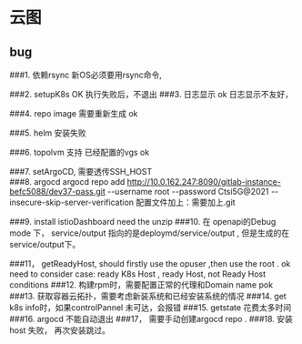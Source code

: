 # 云图

## bug 
###1. 依赖rsync
   新OS必须要用rsync命令,

###2. setupK8s  OK 
   执行失败后，不退出
###3. 日志显示   ok 
   日志显示不友好，

###4. repo image 需要重新生成    ok 

###5. helm 安装失败

###6. topolvm 支持 已经配置的vgs     ok

###7. setArgoCD,  需要透传SSH_HOST   
###8. argocd 
argocd repo add http://10.0.162.247:8090/gitlab-instance-befc5088/dev37-pass.git --username root --password Ctsi5G@2021 --insecure-skip-server-verification
配置文件加上：需要加上.git

###9. install istioDashboard 
     need the unzip
###10. 在 openapi的Debug mode 下，  service/output  指向的是deploymd/service/output , 但是生成的在service/output下。

###11， getReadyHost,  should firstly use the opuser ,then use the root .     ok
       need to consider  case: ready K8s Host , ready Host,  not Ready Host conditions 
###12. 构建rpm时，需要配置正常的代理和Domain name   pok
###13. 获取容器云拓扑，需要考虑新装系统和已经安装系统的情况
###14. get k8s info时，如果controlPannel 未可达，会报错
###15.  getstate 花费太多时间
###16. argocd 不能自动退出
###17， 需要手动创建argocd repo .
###18. 安装host 失败， 再次安装跳过。